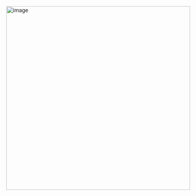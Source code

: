 <img width="489" alt="image" src="https://github.com/user-attachments/assets/9429df78-5dac-451d-bd2a-054cd5289005" />
